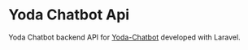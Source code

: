 # Yoda Chatbot Api

Yoda Chatbot backend API for [Yoda-Chatbot](https://github.com/matheustalves/Yoda-Chatbot) developed with Laravel.